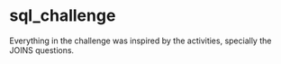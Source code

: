 # sql_challenge

Everything in the challenge was inspired by the activities, specially the JOINS questions.